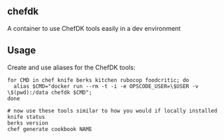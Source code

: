 chefdk
------

A container to use ChefDK tools easily in a dev environment

Usage
-----

Create and use aliases for the ChefDK tools:

    for CMD in chef knife berks kitchen rubocop foodcritic; do
      alias $CMD="docker run --rm -t -i -e OPSCODE_USER=\$USER -v \$(pwd):/data chefdk $CMD";
    done

    # now use these tools similar to how you would if locally installed
    knife status
    berks version
    chef generate cookbook NAME
    
